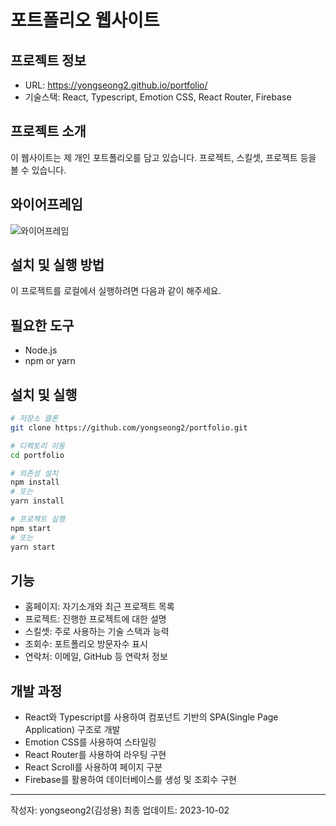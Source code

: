 # 포트폴리오 웹사이트

## 프로젝트 정보

- URL: https://yongseong2.github.io/portfolio/
- 기술스택: React, Typescript, Emotion CSS, React Router, Firebase

## 프로젝트 소개

이 웹사이트는 제 개인 포트폴리오를 담고 있습니다. 프로젝트, 스킬셋, 프로젝트 등을 볼 수 있습니다.

## 와이어프레임

![와이어프레임](https://yongseong2.github.io/portfolio/Image/portfolioWireframe.png)

## 설치 및 실행 방법

이 프로젝트를 로컬에서 실행하려면 다음과 같이 해주세요.

## 필요한 도구

- Node.js
- npm or yarn

## 설치 및 실행

```bash
# 저장소 클론
git clone https://github.com/yongseong2/portfolio.git

# 디렉토리 이동
cd portfolio

# 의존성 설치
npm install
# 또는
yarn install

# 프로젝트 실행
npm start
# 또는
yarn start

```

## 기능

- 홈페이지: 자기소개와 최근 프로젝트 목록
- 프로젝트: 진행한 프로젝트에 대한 설명
- 스킬셋: 주로 사용하는 기술 스택과 능력
- 조회수: 포트폴리오 방문자수 표시
- 연락처: 이메일, GitHub 등 연락처 정보

## 개발 과정

- React와 Typescript를 사용하여 컴포넌트 기반의 SPA(Single Page Application) 구조로 개발
- Emotion CSS를 사용하여 스타일링
- React Router를 사용하여 라우팅 구현
- React Scroll를 사용하여 페이지 구분
- Firebase를 활용하여 데이터베이스를 생성 및 조회수 구현

---

작성자: yongseong2(김성용)
최종 업데이트: 2023-10-02
